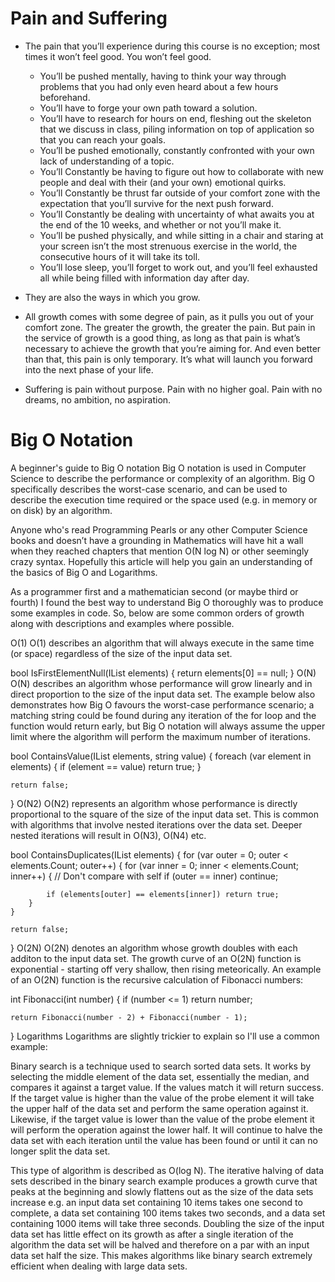 # Pain and Suffering 

- The pain that you’ll experience during this course is no exception; most times it won’t feel good. You won’t feel good.

  - You’ll be pushed mentally, having to think your way through problems that you had only even heard about a few hours beforehand.
  - You’ll have to forge your own path toward a solution.
  - You’ll have to research for hours on end, fleshing out the skeleton that we discuss in class, piling information on top of application so that you can reach your goals.
  - You’ll be pushed emotionally, constantly confronted with your own lack of understanding of a topic.
  - You’ll Constantly be having to figure out how to collaborate with new people and deal with their (and your own) emotional quirks.
  - You’ll Constantly be thrust far outside of your comfort zone with the expectation that you’ll survive for the next push forward.
  - You’ll Constantly be dealing with uncertainty of what awaits you at the end of the 10 weeks, and whether or not you’ll make it.
  - You’ll be pushed physically, and while sitting in a chair and staring at your screen isn’t the most strenuous exercise in the world, the consecutive hours of it will take its toll.
  - You’ll lose sleep, you’ll forget to work out, and you’ll feel exhausted all while being filled with information day after day.


- They are also the ways in which you grow.

- All growth comes with some degree of pain, as it pulls you out of your comfort zone. The greater the growth, the greater the pain. But pain in the service of growth is a good thing, as long as that pain is what’s necessary to achieve the growth that you’re aiming for. And even better than that, this pain is only temporary. It’s what will launch you forward into the next phase of your life.

- Suffering is pain without purpose. Pain with no higher goal. Pain with no dreams, no ambition, no aspiration.

# Big O Notation

A beginner's guide to Big O notation
Big O notation is used in Computer Science to describe the performance or complexity of an algorithm. Big O specifically describes the worst-case scenario, and can be used to describe the execution time required or the space used (e.g. in memory or on disk) by an algorithm.

Anyone who's read Programming Pearls or any other Computer Science books and doesn’t have a grounding in Mathematics will have hit a wall when they reached chapters that mention O(N log N) or other seemingly crazy syntax. Hopefully this article will help you gain an understanding of the basics of Big O and Logarithms.

As a programmer first and a mathematician second (or maybe third or fourth) I found the best way to understand Big O thoroughly was to produce some examples in code. So, below are some common orders of growth along with descriptions and examples where possible.

O(1)
O(1) describes an algorithm that will always execute in the same time (or space) regardless of the size of the input data set.

bool IsFirstElementNull(IList<string> elements)
{
    return elements[0] == null;
}
O(N)
O(N) describes an algorithm whose performance will grow linearly and in direct proportion to the size of the input data set. The example below also demonstrates how Big O favours the worst-case performance scenario; a matching string could be found during any iteration of the for loop and the function would return early, but Big O notation will always assume the upper limit where the algorithm will perform the maximum number of iterations.

bool ContainsValue(IList<string> elements, string value)
{
    foreach (var element in elements)
    {
        if (element == value) return true;
    }

    return false;
}
O(N2)
O(N2) represents an algorithm whose performance is directly proportional to the square of the size of the input data set. This is common with algorithms that involve nested iterations over the data set. Deeper nested iterations will result in O(N3), O(N4) etc.

bool ContainsDuplicates(IList<string> elements)
{
    for (var outer = 0; outer < elements.Count; outer++)
    {
        for (var inner = 0; inner < elements.Count; inner++)
        {
            // Don't compare with self
            if (outer == inner) continue;

            if (elements[outer] == elements[inner]) return true;
        }
    }

    return false;
}
O(2N)
O(2N) denotes an algorithm whose growth doubles with each additon to the input data set. The growth curve of an O(2N) function is exponential - starting off very shallow, then rising meteorically. An example of an O(2N) function is the recursive calculation of Fibonacci numbers:

int Fibonacci(int number)
{
    if (number <= 1) return number;

    return Fibonacci(number - 2) + Fibonacci(number - 1);
}
Logarithms
Logarithms are slightly trickier to explain so I'll use a common example:

Binary search is a technique used to search sorted data sets. It works by selecting the middle element of the data set, essentially the median, and compares it against a target value. If the values match it will return success. If the target value is higher than the value of the probe element it will take the upper half of the data set and perform the same operation against it. Likewise, if the target value is lower than the value of the probe element it will perform the operation against the lower half. It will continue to halve the data set with each iteration until the value has been found or until it can no longer split the data set.

This type of algorithm is described as O(log N). The iterative halving of data sets described in the binary search example produces a growth curve that peaks at the beginning and slowly flattens out as the size of the data sets increase e.g. an input data set containing 10 items takes one second to complete, a data set containing 100 items takes two seconds, and a data set containing 1000 items will take three seconds. Doubling the size of the input data set has little effect on its growth as after a single iteration of the algorithm the data set will be halved and therefore on a par with an input data set half the size. This makes algorithms like binary search extremely efficient when dealing with large data sets.

